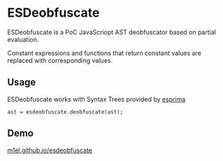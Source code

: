 # ESDeobfuscate

ESDeobfuscate is a PoC JavaScriopt AST deobfuscator based on partial evaluation.

Constant expressions and functions that return constant values are replaced with corresponding values.

## Usage

ESDeobfuscate works with Syntax Trees provided by [esprima](https://github.com/ariya/esprima)

    ast = esdeobfuscate.deobfuscate(ast);

## Demo

[m1el.github.io/esdeobfuscate](http://m1el.github.io/esdeobfuscate/)
